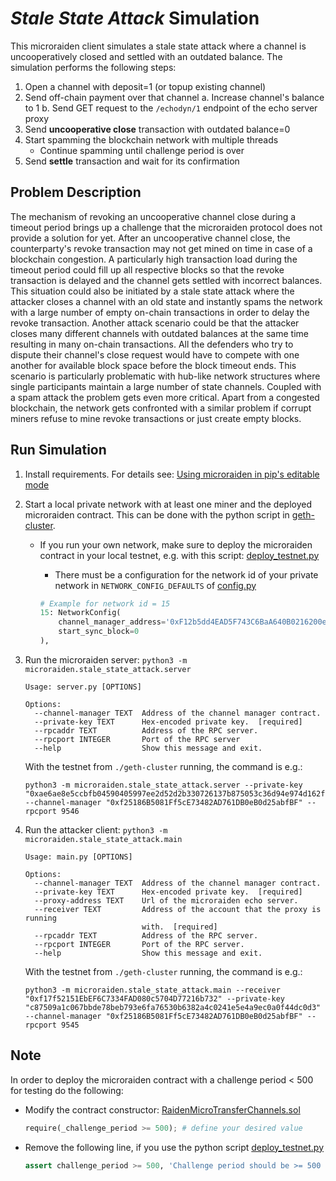 # _Stale State Attack_ Simulation

This microraiden client simulates a stale state attack where a channel is uncooperatively closed and settled with an outdated balance. The simulation performs the following steps:

1.  Open a channel with deposit=1 (or topup existing channel)
2.  Send off-chain payment over that channel
    a. Increase channel's balance to 1
    b. Send GET request to the `/echodyn/1` endpoint of the echo server proxy
3.  Send **uncooperative close** transaction with outdated balance=0
4.  Start spamming the blockchain network with multiple threads
    * Continue spamming until challenge period is over
5.  Send **settle** transaction and wait for its confirmation

## Problem Description

The mechanism of revoking an uncooperative channel close during a timeout period brings up a challenge that the microraiden protocol does not provide a solution for yet. After an uncooperative channel close, the counterparty's revoke transaction may not get mined on time in case of a blockchain congestion. A particularly high transaction load during the timeout period could fill up all respective blocks so that the revoke transaction is delayed and the channel gets settled with incorrect balances. This situation could also be initiated by a stale state attack where the attacker closes a channel with an old state and instantly spams the network with a large number of empty on-chain transactions in order to delay the revoke transaction. Another attack scenario could be that the attacker closes many different channels with outdated balances at the same time resulting in many on-chain transactions. All the defenders who try to dispute their channel's close request would have to compete with one another for available block space before the block timeout ends. This scenario is particularly problematic with hub-like network structures where single participants maintain a large number of state channels. Coupled with a spam attack the problem gets even more critical. Apart from a congested blockchain, the network gets confronted with a similar problem if corrupt miners refuse to mine revoke transactions or just create empty blocks.

## Run Simulation

1.  Install requirements. For details see: [Using microraiden in pip's editable mode](../../README.md#using-microraiden-in-pips-editable-mode)
2.  Start a local private network with at least one miner and the deployed microraiden contract. This can be done with the python script in [geth-cluster](./geth-cluster).


    * If you run your own network, make sure to deploy the microraiden contract in your local testnet, e.g. with this script: [deploy_testnet.py](../../contracts/deploy/deploy_testnet.py)
      * There must be a configuration for the network id of your private network in `NETWORK_CONFIG_DEFAULTS` of [config.py](../../microraiden/config.py)


      ```python
      # Example for network id = 15
      15: NetworkConfig(
          channel_manager_address='0xF12b5dd4EAD5F743C6BaA640B0216200e89B60Da',
          start_sync_block=0
      ),
      ```

3.  Run the microraiden server: `python3 -m microraiden.stale_state_attack.server`

    ```shell
    Usage: server.py [OPTIONS]

    Options:
      --channel-manager TEXT  Address of the channel manager contract.
      --private-key TEXT      Hex-encoded private key.  [required]
      --rpcaddr TEXT          Address of the RPC server.
      --rpcport INTEGER       Port of the RPC server
      --help                  Show this message and exit.
    ```

    With the testnet from `./geth-cluster` running, the command is e.g.:

    ```shell
    python3 -m microraiden.stale_state_attack.server --private-key "0xae6ae8e5ccbfb04590405997ee2d52d2b330726137b875053c36d94e974d162f" --channel-manager "0xf25186B5081Ff5cE73482AD761DB0eB0d25abfBF" --rpcport 9546
    ```

4.  Run the attacker client: `python3 -m microraiden.stale_state_attack.main`

    ```shell
    Usage: main.py [OPTIONS]

    Options:
      --channel-manager TEXT  Address of the channel manager contract.
      --private-key TEXT      Hex-encoded private key.  [required]
      --proxy-address TEXT    Url of the microraiden echo server.
      --receiver TEXT         Address of the account that the proxy is running
                              with.  [required]
      --rpcaddr TEXT          Address of the RPC server.
      --rpcport INTEGER       Port of the RPC server.
      --help                  Show this message and exit.
    ```

    With the testnet from `./geth-cluster` running, the command is e.g.:

    ```shell
    python3 -m microraiden.stale_state_attack.main --receiver "0xf17f52151EbEF6C7334FAD080c5704D77216b732" --private-key "c87509a1c067bbde78beb793e6fa76530b6382a4c0241e5e4a9ec0a0f44dc0d3" --channel-manager "0xf25186B5081Ff5cE73482AD761DB0eB0d25abfBF" --rpcport 9545
    ```

## Note

In order to deploy the microraiden contract with a challenge period < 500 for testing do the following:

* Modify the contract constructor: [RaidenMicroTransferChannels.sol](../../contracts/contracts/RaidenMicroTransferChannels.sol)

  ```python
  require(_challenge_period >= 500); # define your desired value
  ```

* Remove the following line, if you use the python script [deploy_testnet.py](../../contracts/deploy/deploy_testnet.py)
  ```python
  assert challenge_period >= 500, 'Challenge period should be >= 500 blocks'
  ```
